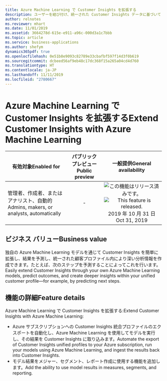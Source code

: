 ```yaml
---
title: Azure Machine Learning で Customer Insights を拡張する
description: ユーザーを結び付け、統一された Customer Insights データに基づいて Azure Machine Learning モデルを実行できるようにします。 
author: relnotes
ms.reviewer: mhart
ms.date: 11/01/2019
ms.assetid: 3664278d-615e-e911-a96c-000d3a1c7bbb
ms.topic: article
ms.service: business-applications
ms.author: shefym
dynamics365pdf: true
ms.openlocfilehash: 0e51b8e9093c82789e33cbafbf597f14d3f0b619
ms.sourcegitcommit: dcbeed56af9eb48c17dc368f15a265a04cd4d760
ms.translationtype: HT
ms.contentlocale: ja-JP
ms.lasthandoff: 11/11/2019
ms.locfileid: "2780667"
---
```

# <a name="extend-customer-insights-with-azure-machine-learning"></a><span data-ttu-id="64f7d-103">Azure Machine Learning で Customer Insights を拡張する</span><span class="sxs-lookup"><span data-stu-id="64f7d-103">Extend Customer Insights with Azure Machine Learning</span></span>


| <span data-ttu-id="64f7d-104">有効対象</span><span class="sxs-lookup"><span data-stu-id="64f7d-104">Enabled for</span></span>    |  <span data-ttu-id="64f7d-105">パブリック プレビュー</span><span class="sxs-lookup"><span data-stu-id="64f7d-105">Public preview</span></span> | <span data-ttu-id="64f7d-106">一般提供</span><span class="sxs-lookup"><span data-stu-id="64f7d-106">General availability</span></span> | 
| ---------- | :----------: |:----------: |
|<span data-ttu-id="64f7d-107">管理者、作成者、またはアナリスト、自動的</span><span class="sxs-lookup"><span data-stu-id="64f7d-107">Admins, makers, or analysts, automatically</span></span>|-| <span data-ttu-id="64f7d-108">![この機能はリリース済みです。](/dynamics365-release-plan/media/green-checkmark.png "この機能はリリース済みです。")</span><span class="sxs-lookup"><span data-stu-id="64f7d-108">![This feature is released.](/dynamics365-release-plan/media/green-checkmark.png "This feature is released.")</span></span> <span data-ttu-id="64f7d-109">2019 年 10 月 31 日</span><span class="sxs-lookup"><span data-stu-id="64f7d-109">Oct 31, 2019</span></span>|


## <a name="business-value"></a><span data-ttu-id="64f7d-110">ビジネス バリュー</span><span class="sxs-lookup"><span data-stu-id="64f7d-110">Business value</span></span>
<!-- bv start -->
<span data-ttu-id="64f7d-111">独自の Azure Machine Learning モデルを通じて Customer Insights を簡単に拡張し、結果を予測し、統一された顧客プロファイル内により深い分析情報を作成できます。たとえば、次のステップを予測することによってこれを行います。</span><span class="sxs-lookup"><span data-stu-id="64f7d-111">Easily extend Customer Insights through your own Azure Machine Learning models, predict outcomes, and create deeper insights within your unified customer profile—for example, by predicting next steps.</span></span> 

<!-- bv end -->



## <a name="feature-details"></a><span data-ttu-id="64f7d-112">機能の詳細</span><span class="sxs-lookup"><span data-stu-id="64f7d-112">Feature details</span></span>
<!--feature detail start -->
<span data-ttu-id="64f7d-113">Azure Machine Learning で Customer Insights を拡張する:</span><span class="sxs-lookup"><span data-stu-id="64f7d-113">Extend Customer Insights with Azure Machine Learning:</span></span>

- <span data-ttu-id="64f7d-114">Azure サブスクリプションへの Customer Insights 統合プロファイルのエクスポートを自動化し、Azure Machine Learning を使用してモデルを実行し、その結果を Customer Insights に取り込みます。</span><span class="sxs-lookup"><span data-stu-id="64f7d-114">Automate the export of Customer Insights unified profiles to your Azure subscription, run your models using Azure Machine Learning, and ingest the results back into Customer Insights.</span></span>   
- <span data-ttu-id="64f7d-115">モデル結果をメジャー、セグメント、レポート作成に使用する機能を追加します。</span><span class="sxs-lookup"><span data-stu-id="64f7d-115">Add the ability to use model results in measures, segments, and reporting.</span></span>
<!--feature detail end -->









